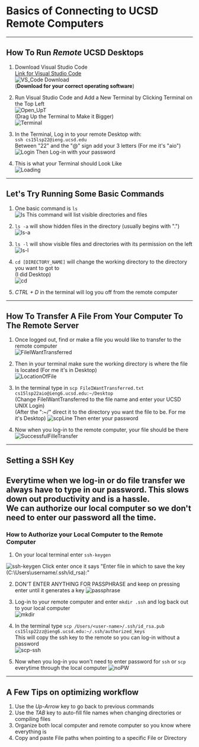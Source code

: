 # Basics of Connecting to UCSD Remote Computers
---
## How To Run *Remote* UCSD Desktops
1) Download Visual Studio Code  
   [Link for Visual Studio Code](https://code.visualstudio.com/)  
   <img src='Tutorial/VS_Code.PNG' title='VS_Code Download' width='' alt='VS_Code Download' />  
   (**Download for your correct operating software**)  

2) Run Visual Studio Code and Add a New Terminal by Clicking Terminal on the Top Left    
   <img src='Tutorial/Opening_UpT.jpg' title='Open_T' width='' alt='Open_UpT' />  
   (Drag Up the Terminal to Make it Bigger)  
   <img src='Tutorial/Terminal.PNG' title='Terminal' width='' alt='Terminal' />  
  
3) In the Terminal, Log in to your remote Desktop with:  
   `ssh cs15lsp22@ieng.ucsd.edu`  
   Between "22" and the "@" sign add your 3 letters (For me it's "aio")  
   <img src='Tutorial/Login.PNG' title='Login' width='' alt='Login' /> 
   Then Log-in with your password
   
4) This is what your Terminal should Look Like  
   <img src='Tutorial/Loading.PNG' title='Loading' width='' alt='Loading' />
    
---
## Let's Try Running Some Basic Commands
1) One basic command is `ls`  
   <img src='Tutorial/ls.png' title='ls' width='' alt='ls' />
   This command will list visible directories and files
   
2) `ls -a` will show hidden files in the directory (usually begins with ".")  
   <img src='Tutorial/ls-a.PNG' title='ls-a' width='' alt='ls-a' />
   
3) `ls -l` will show visible files and directories with its permission on the left  
   <img src='Tutorial/ls-l.PNG' title='ls-l' width='' alt='ls-l' />
   
4) `cd [DIRECTORY_NAME]` will change the working directory to the directory you want to got to  
   (I did Desktop)  
   <img src='Tutorial/cd.PNG' title='cd' width='' alt='cd' />
   
5) *CTRL + D* in the terminal will log you off from the remote computer  
   
---
## How To Transfer A File From Your Computer To The Remote Server
1) Once logged out, find or make a file you would like to transfer to the remote computer  
   <img src='Tutorial/FileIWantTransferred.PNG' title='FileIWantTransferred' width='' alt='FileIWantTransferred' />
   
2) Then in your terminal make sure the working directory is where the file is located (For me it's in Desktop)  
   <img src='Tutorial/LocationOfFile.PNG' title='LocationOfFile' width='' alt='LocationOfFile' />
   
3) In the terminal type in `scp FileIWantTransferred.txt cs15lsp22aio@ieng6.ucsd.edu:~/Desktop`  
   (Change FileIWantTransferred to the file name and enter your UCSD UNIX Login)  
   (After the ":~/" direct it to the directory you want the file to be. For me it's Desktop)
   <img src='Tutorial/scpLine.PNG' title='scpLine' width='' alt='scpLine' />
   Then enter your password
   
4) Now when you log-in to the remote computer, your file should be there
   <img src='Tutorial/SuccessfulFilleTransfer.PNG' title='SuccessfulFilleTransfer' width='' alt='SuccessfulFilleTransfer' />
   
---
## Setting a SSH Key  
Everytime when we log-in or do file transfer we always have to type in our password. This slows down out productivity and is a hassle.  
We can authorize our local computer so we don't need to enter our password all the time.
---
### How to Authorize your Local Computer to the Remote Computer  
1) On your local terminal enter `ssh-keygen`  
 <img src='Tutorial/ssh-keygen.PNG' title='ssh-keygen' width='' alt='ssh-keygen' />
 Click enter once it says "Enter file in which to save the key (C:\Users\username/.ssh/id_rsa):"
 
2) DON'T ENTER ANYTHING FOR PASSPHRASE and keep on pressing enter until it generates a key
   <img src='Tutorial/passphrase.PNG' title='passphrase' width='' alt='passphrase' />  
   
3) Log-in to your remote computer and enter `mkdir .ssh` and log back out to your local computer  
   <img src='Tutorial/mkdir.PNG' title='mkdir' width='' alt='mkdir' />
   
4) In the terminal type `scp /Users/<user-name>/.ssh/id_rsa.pub cs15lsp22zz@ieng6.ucsd.edu:~/.ssh/authorized_keys`  
   This will copy the ssh key to the remote so you can log-in without a password  
   <img src='Tutorial/scp-ssh.PNG' title='scp-ssh' width='' alt='scp-ssh' />
   
5) Now when you log-in you won't need to enter password for `ssh` or `scp` everytime through the local computer
   <img src='Tutorial/noPW.PNG' title='noPW' width='' alt='noPW' />
   
---
## A Few Tips on optimizing workflow  

1) Use the *Up-Arrow* key to go back to previous commands
2) Use the *TAB* key to auto-fill file names when changing directories or compiling files
3) Organize both local computer and remote computer so you know where everything is
4) Copy and paste File paths when pointing to a specific File or Directory
